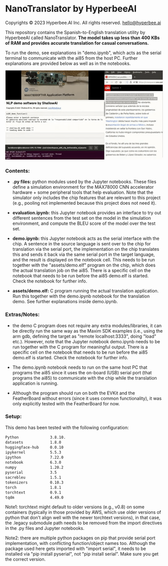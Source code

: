 # NanoTranslator by HyperbeeAI
Copyrights © 2023 Hyperbee.AI Inc. All rights reserved. hello@hyperbee.ai

This repository contains the Spanish-to-English translation utility by HyperbeeAI called NanoTranslator. **The model takes up less than 400 KBs of RAM and provides accurate translation for casual conversations.**

To run the demo, see explanations in "demo.ipynb", which acts as the serial terminal to communicate with the ai85 from the host PC. Further explanations are provided below as well as in the notebooks.

![Demo](./assets/ai8x-nlp-demo.gif)

### Contents:

- **.py files:** python modules used by the Jupyter notebooks. These files define a simulation environment for the MAX78000 CNN accelerator hardware + some peripheral tools that help evaluation. Note that the simulator only includes the chip features that are relevant to this project (e.g., pooling not implemented because this project does not need it).  

- **evaluation.ipynb:** this Jupyter notebook provides an interface to try out different sentences from the test set on the model in the simulation environment, and compute the BLEU score of the model over the test set.

- **demo.ipynb:** this Jupyter notebook acts as the serial interface with the chip. A sentence in the source language is sent over to the chip for translation via the serial port, the implementation on the chip translates this and sends it back via the same serial port in the target language, and the result is displayed on the notebook cell. This needs to be run together with the "assets/demo.elf" program on the chip, which does the actual translation job on the ai85. There is a specific cell on the notebook that needs to be run before the ai85 demo.elf is started. Check the notebook for further info.

- **assets/demo.elf:** C program running the actual translation application. Run this together with the demo.ipynb notebook for the translation demo. See further explanations inside demo.ipynb.

### Extras/Notes:

- the demo C program does not require any extra modules/libraries, it can be directly run the same way as the Maxim SDK examples (i.e., using the arm gdb, defining the target as "remote localhost:3333", doing "load" etc.). However, note that the Jupyter notebook demo.ipynb needs to be run together with the C program for meaningful output. There is a specific cell on the notebook that needs to be run before the ai85 demo.elf is started. Check the notebook for further info.

- The demo.ipynb notebook needs to run on the same host PC that programs the ai85 since it uses the on-board (USB) serial port (that programs the ai85) to communicate with the chip while the translation application is running.

- Although the program should run on both the EVKit and the FeatherBoard without errors (since it uses common functionality), it was only explicitly tested with the FeatherBoard for now.

### Setup:

This demo has been tested with the following configuration: 

    Python              3.8.10.
    datasets            1.8.0    
    huggingface-hub     0.0.10   
    ipykernel           5.5.3    
    ipython             7.22.0   
    notebook            6.3.0    
    numpy               1.20.2   
    pyserial            3.5      
    sacrebleu           1.5.1    
    tokenizers          0.10.3   
    torch               1.8.1    
    torchtext           0.9.1    
    tqdm                4.49.0

Note1: torchtext might default to older versions (e.g., v0.8) on some containers (typically in those provided by AWS, which use older versions of python that don't align well with the newer torchtext versions), in that case, the .legacy submodule path needs to be removed from the import directives in the .py files and Jupyter notebooks.

Note2: there are multiple python packages on pip that provide serial port implementation, with conflicting function/object names too. Although the package used here gets imported with "import serial", it needs to be installed via "pip install pyserial", not "pip install serial". Make sure you get the correct version.

